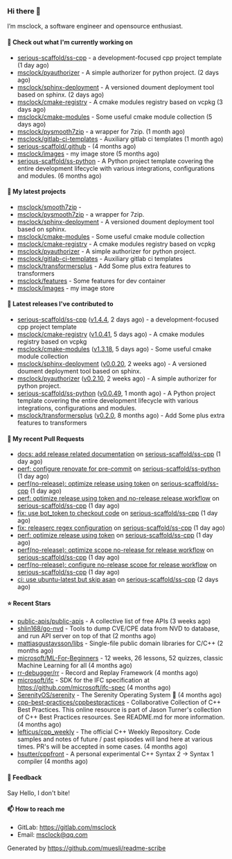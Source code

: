 ### Hi there 👋

I’m msclock, a software engineer and opensource enthusiast.

#### 👷 Check out what I'm currently working on

- [serious-scaffold/ss-cpp](https://github.com/serious-scaffold/ss-cpp) - a development-focused cpp project template (1 day ago)
- [msclock/pyauthorizer](https://github.com/msclock/pyauthorizer) - A simple authorizer for python project. (2 days ago)
- [msclock/sphinx-deployment](https://github.com/msclock/sphinx-deployment) - A versioned doument deployment tool based on sphinx. (2 days ago)
- [msclock/cmake-registry](https://github.com/msclock/cmake-registry) - A cmake modules registry based on vcpkg (3 days ago)
- [msclock/cmake-modules](https://github.com/msclock/cmake-modules) - Some useful cmake module collection (5 days ago)
- [msclock/pysmooth7zip](https://github.com/msclock/pysmooth7zip) - a wrapper for 7zip. (1 month ago)
- [msclock/gitlab-ci-templates](https://github.com/msclock/gitlab-ci-templates) - Auxiliary gitlab ci templates (1 month ago)
- [serious-scaffold/.github](https://github.com/serious-scaffold/.github) -  (4 months ago)
- [msclock/images](https://github.com/msclock/images) - my image store (5 months ago)
- [serious-scaffold/ss-python](https://github.com/serious-scaffold/ss-python) - A Python project template covering the entire development lifecycle with various integrations, configurations and modules. (6 months ago)

#### 🌱 My latest projects

- [msclock/smooth7zip](https://github.com/msclock/smooth7zip) - 
- [msclock/pysmooth7zip](https://github.com/msclock/pysmooth7zip) - a wrapper for 7zip.
- [msclock/sphinx-deployment](https://github.com/msclock/sphinx-deployment) - A versioned doument deployment tool based on sphinx.
- [msclock/cmake-modules](https://github.com/msclock/cmake-modules) - Some useful cmake module collection
- [msclock/cmake-registry](https://github.com/msclock/cmake-registry) - A cmake modules registry based on vcpkg
- [msclock/pyauthorizer](https://github.com/msclock/pyauthorizer) - A simple authorizer for python project.
- [msclock/gitlab-ci-templates](https://github.com/msclock/gitlab-ci-templates) - Auxiliary gitlab ci templates
- [msclock/transformersplus](https://github.com/msclock/transformersplus) - Add Some plus extra features to transformers
- [msclock/features](https://github.com/msclock/features) - Some features for dev container
- [msclock/images](https://github.com/msclock/images) - my image store

#### 🔭 Latest releases I've contributed to

- [serious-scaffold/ss-cpp](https://github.com/serious-scaffold/ss-cpp) ([v1.4.4](https://github.com/serious-scaffold/ss-cpp/releases/tag/v1.4.4), 2 days ago) - a development-focused cpp project template
- [msclock/cmake-registry](https://github.com/msclock/cmake-registry) ([v1.0.41](https://github.com/msclock/cmake-registry/releases/tag/v1.0.41), 5 days ago) - A cmake modules registry based on vcpkg
- [msclock/cmake-modules](https://github.com/msclock/cmake-modules) ([v1.3.18](https://github.com/msclock/cmake-modules/releases/tag/v1.3.18), 5 days ago) - Some useful cmake module collection
- [msclock/sphinx-deployment](https://github.com/msclock/sphinx-deployment) ([v0.0.20](https://github.com/msclock/sphinx-deployment/releases/tag/v0.0.20), 2 weeks ago) - A versioned doument deployment tool based on sphinx.
- [msclock/pyauthorizer](https://github.com/msclock/pyauthorizer) ([v0.2.10](https://github.com/msclock/pyauthorizer/releases/tag/v0.2.10), 2 weeks ago) - A simple authorizer for python project.
- [serious-scaffold/ss-python](https://github.com/serious-scaffold/ss-python) ([v0.0.49](https://github.com/serious-scaffold/ss-python/releases/tag/v0.0.49), 1 month ago) - A Python project template covering the entire development lifecycle with various integrations, configurations and modules.
- [msclock/transformersplus](https://github.com/msclock/transformersplus) ([v0.2.0](https://github.com/msclock/transformersplus/releases/tag/v0.2.0), 8 months ago) - Add Some plus extra features to transformers

#### 🔨 My recent Pull Requests

- [docs: add release related documentation](https://github.com/serious-scaffold/ss-cpp/pull/100) on [serious-scaffold/ss-cpp](https://github.com/serious-scaffold/ss-cpp) (1 day ago)
- [perf: configure renovate for pre-commit](https://github.com/serious-scaffold/ss-python/pull/419) on [serious-scaffold/ss-python](https://github.com/serious-scaffold/ss-python) (1 day ago)
- [perf(no-release): optimize release using token](https://github.com/serious-scaffold/ss-cpp/pull/98) on [serious-scaffold/ss-cpp](https://github.com/serious-scaffold/ss-cpp) (1 day ago)
- [perf: optimize release using token and no-release release workflow](https://github.com/serious-scaffold/ss-cpp/pull/97) on [serious-scaffold/ss-cpp](https://github.com/serious-scaffold/ss-cpp) (1 day ago)
- [fix: use bot_token to checkout code](https://github.com/serious-scaffold/ss-cpp/pull/96) on [serious-scaffold/ss-cpp](https://github.com/serious-scaffold/ss-cpp) (1 day ago)
- [fix: releaserc regex configuration](https://github.com/serious-scaffold/ss-cpp/pull/95) on [serious-scaffold/ss-cpp](https://github.com/serious-scaffold/ss-cpp) (1 day ago)
- [perf: optimize release using token](https://github.com/serious-scaffold/ss-cpp/pull/94) on [serious-scaffold/ss-cpp](https://github.com/serious-scaffold/ss-cpp) (1 day ago)
- [perf(no-release): optimize scope no-release for release workflow](https://github.com/serious-scaffold/ss-cpp/pull/93) on [serious-scaffold/ss-cpp](https://github.com/serious-scaffold/ss-cpp) (1 day ago)
- [perf(no-release): configure no-release scope for release workflow](https://github.com/serious-scaffold/ss-cpp/pull/91) on [serious-scaffold/ss-cpp](https://github.com/serious-scaffold/ss-cpp) (1 day ago)
- [ci: use ubuntu-latest but skip asan](https://github.com/serious-scaffold/ss-cpp/pull/90) on [serious-scaffold/ss-cpp](https://github.com/serious-scaffold/ss-cpp) (2 days ago)

#### ⭐ Recent Stars

- [public-apis/public-apis](https://github.com/public-apis/public-apis) - A collective list of free APIs (3 weeks ago)
- [shlin168/go-nvd](https://github.com/shlin168/go-nvd) - Tools to dump CVE/CPE data from NVD to database, and run API server on top of that (2 months ago)
- [mattiasgustavsson/libs](https://github.com/mattiasgustavsson/libs) - Single-file public domain libraries for C/C&#43;&#43; (2 months ago)
- [microsoft/ML-For-Beginners](https://github.com/microsoft/ML-For-Beginners) - 12 weeks, 26 lessons, 52 quizzes, classic Machine Learning for all (4 months ago)
- [rr-debugger/rr](https://github.com/rr-debugger/rr) - Record and Replay Framework (4 months ago)
- [microsoft/ifc](https://github.com/microsoft/ifc) - SDK for the IFC specification at https://github.com/microsoft/ifc-spec (4 months ago)
- [SerenityOS/serenity](https://github.com/SerenityOS/serenity) - The Serenity Operating System 🐞 (4 months ago)
- [cpp-best-practices/cppbestpractices](https://github.com/cpp-best-practices/cppbestpractices) - Collaborative Collection of C&#43;&#43; Best Practices. This online resource is part of Jason Turner&#39;s collection of C&#43;&#43; Best Practices resources. See README.md for more information. (4 months ago)
- [lefticus/cpp_weekly](https://github.com/lefticus/cpp_weekly) - The official C&#43;&#43; Weekly Repository. Code samples and notes of future / past episodes will land here at various times. PR&#39;s will be accepted in some cases. (4 months ago)
- [hsutter/cppfront](https://github.com/hsutter/cppfront) - A personal experimental C&#43;&#43; Syntax 2 -&gt; Syntax 1 compiler (4 months ago)

#### 💬 Feedback

Say Hello, I don't bite!

#### 📫 How to reach me

- GitLab: https://gitlab.com/msclock
- Email: msclock@qq.com

Generated by https://github.com/muesli/readme-scribe
